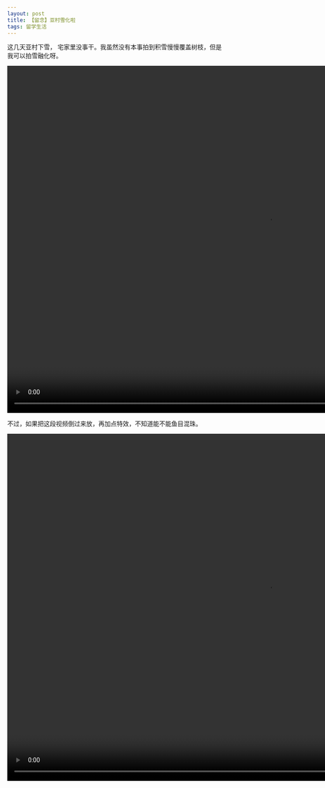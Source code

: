 ```yaml
---
layout: post
title: 【留念】亚村雪化啦
tags: 留学生活
---
```


这几天亚村下雪， 宅家里没事干。我虽然没有本事拍到积雪慢慢覆盖树枝，但是我可以拍雪融化呀。

<video width="1200" height="800" controls="controls">
  <source src="/images/SnowMelting.mp4" type="video/mp4">
</video>

不过，如果把这段视频倒过来放，再加点特效，不知道能不能鱼目混珠。

<video width="1200" height="800" controls="controls">
  <source src="/images/snow_final.mp4" type="video/mp4">
</video>
